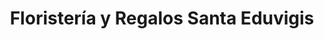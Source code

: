 ---
title: "Floristería y Regalos Santa Eduvigis"
url: /santo-domingo/floristeria-y-regalos-santa-eduvigis/
shop: floristería
---